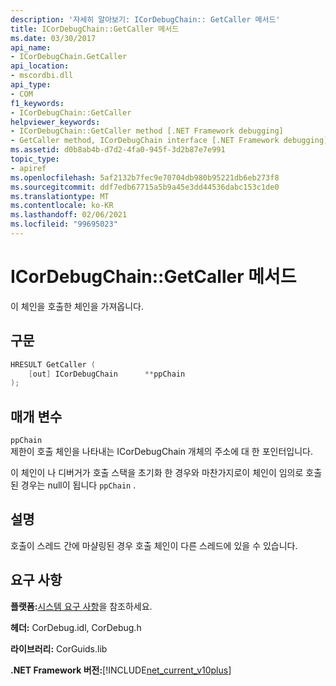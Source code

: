 ```yaml
---
description: '자세히 알아보기: ICorDebugChain:: GetCaller 메서드'
title: ICorDebugChain::GetCaller 메서드
ms.date: 03/30/2017
api_name:
- ICorDebugChain.GetCaller
api_location:
- mscordbi.dll
api_type:
- COM
f1_keywords:
- ICorDebugChain::GetCaller
helpviewer_keywords:
- ICorDebugChain::GetCaller method [.NET Framework debugging]
- GetCaller method, ICorDebugChain interface [.NET Framework debugging]
ms.assetid: d0b8ab4b-d7d2-4fa0-945f-3d2b87e7e991
topic_type:
- apiref
ms.openlocfilehash: 5af2132b7fec9e70704db980b95221db6eb273f8
ms.sourcegitcommit: ddf7edb67715a5b9a45e3dd44536dabc153c1de0
ms.translationtype: MT
ms.contentlocale: ko-KR
ms.lasthandoff: 02/06/2021
ms.locfileid: "99695023"
---
```

# <a name="icordebugchaingetcaller-method"></a>ICorDebugChain::GetCaller 메서드

이 체인을 호출한 체인을 가져옵니다.  
  
## <a name="syntax"></a>구문  
  
```cpp  
HRESULT GetCaller (  
    [out] ICorDebugChain      **ppChain  
);  
```  
  
## <a name="parameters"></a>매개 변수  

 `ppChain`  
 제한이 호출 체인을 나타내는 ICorDebugChain 개체의 주소에 대 한 포인터입니다.  
  
 이 체인이 나 디버거가 호출 스택을 초기화 한 경우와 마찬가지로이 체인이 임의로 호출 된 경우는 null이 됩니다 `ppChain` .  
  
## <a name="remarks"></a>설명  

 호출이 스레드 간에 마샬링된 경우 호출 체인이 다른 스레드에 있을 수 있습니다.  
  
## <a name="requirements"></a>요구 사항  

 **플랫폼:**[시스템 요구 사항](../../get-started/system-requirements.md)을 참조하세요.  
  
 **헤더:** CorDebug.idl, CorDebug.h  
  
 **라이브러리:** CorGuids.lib  
  
 **.NET Framework 버전:**[!INCLUDE[net_current_v10plus](../../../../includes/net-current-v10plus-md.md)]
